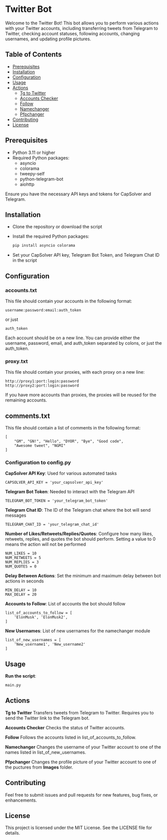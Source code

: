 # Twitter Bot

Welcome to the Twitter Bot! This bot allows you to perform various actions with your Twitter accounts, including transferring tweets from Telegram to Twitter, checking account statuses, following accounts, changing usernames, and updating profile pictures.

## Table of Contents

- [Prerequisites](#prerequisites)
- [Installation](#installation)
- [Configuration](#configuration)
- [Usage](#usage)
- [Actions](#actions)
  - [Tg to Twitter](#tg-to-twitter)
  - [Accounts Checker](#accounts-checker)
  - [Follow](#follow)
  - [Namechanger](#namechanger)
  - [Pfpchanger](#pfpchanger)
- [Contributing](#contributing)
- [License](#license)

## Prerequisites

- Python 3.11 or higher
- Required Python packages:
  - asyncio
  - colorama
  - tweepy-self
  - python-telegram-bot
  - aiohttp

Ensure you have the necessary API keys and tokens for CapSolver and Telegram.

## Installation

- Clone the repository or download the script

- Install the required Python packages:
    ```bash
    pip install asyncio colorama
    ```

- Set your CapSolver API key, Telegram Bot Token, and Telegram Chat ID in the script

## Configuration

### accounts.txt
This file should contain your accounts in the following format:

```
username:password:email:auth_token
```
or just
```
auth_token
```

Each account should be on a new line. You can provide either the username, password, email, and auth_token separated by colons, or just the auth_token.

### proxy.txt
This file should contain your proxies, with each proxy on a new line:

```
http://proxy1:port:login:password
http://proxy2:port:login:password
```

If you have more accounts than proxies, the proxies will be reused for the remaining accounts.

## comments.txt
This file should contain a list of comments in the following format:

```
[
    "GM", "GN!", "Hello", "DYOR", "Bye", "Good code",
    "Awesome tweet", "NGMI"
]
```

### Configuration to **config.py**

**CapSolver API Key**: Used for various automated tasks
```
CAPSOLVER_API_KEY = 'your_capsolver_api_key'
```
**Telegram Bot Token**: Needed to interact with the Telegram API
```
TELEGRAM_BOT_TOKEN = 'your_telegram_bot_token'
```
**Telegram Chat ID**: The ID of the Telegram chat where the bot will send messages
```
TELEGRAM_CHAT_ID = 'your_telegram_chat_id'
```
**Number of Likes/Retweets/Replies/Quotes**: Configure how many likes, retweets, replies, and quotes the bot should perform. Setting a value to 0 means the action will not be performed
```
NUM_LIKES = 10
NUM_RETWEETS = 5
NUM_REPLIES = 3
NUM_QUOTES = 0
```
**Delay Between Actions**: Set the minimum and maximum delay between bot actions in seconds
```
MIN_DELAY = 10
MAX_DELAY = 20
```
**Accounts to Follow**: List of accounts the bot should follow
```
list_of_accounts_to_follow = [
    'ElonMusk', 'ElonMusk2',
]
```

**New Usernames**: List of new usernames for the namechanger module

```
list_of_new_usernames = [
    'New_username1', 'New_username2'
]
```

## Usage

**Run the script**:

```python
main.py
```

## Actions

**Tg to Twitter**
Transfers tweets from Telegram to Twitter. Requires you to send the Twitter link to the Telegram bot.

**Accounts Checker**
Checks the status of Twitter accounts.

**Follow**
Follows the accounts listed in list_of_accounts_to_follow.

**Namechanger**
Changes the username of your Twitter account to one of the names listed in list_of_new_usernames.

**Pfpchanger**
Changes the profile picture of your Twitter account to one of the puctures from **Images** folder. 

## Contributing

Feel free to submit issues and pull requests for new features, bug fixes, or enhancements.

## License
This project is licensed under the MIT License. See the LICENSE file for details.
